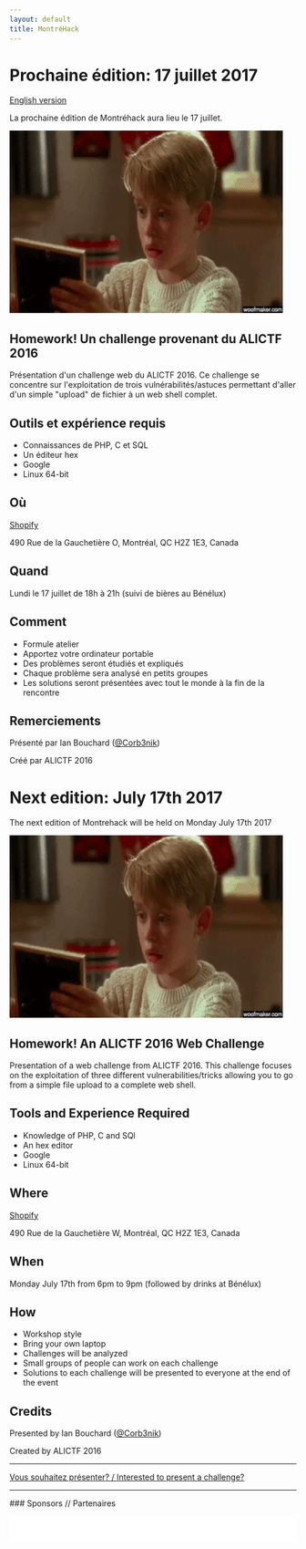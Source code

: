 ```yaml
---
layout: default
title: MontréHack
---
```


# Prochaine édition: 17 juillet 2017

[English version](#english)

La prochaine édition de Montréhack aura lieu le 17 juillet.

![System Access Enabled](/images/17-07_php.gif)

## Homework! Un challenge provenant du ALICTF 2016

Présentation d'un challenge web du ALICTF 2016. Ce challenge se concentre sur l'exploitation de 
trois vulnérabilités/astuces permettant d'aller d'un simple "upload" de fichier à un web shell
complet.

## Outils et expérience requis

* Connaissances de PHP, C et SQL
* Un éditeur hex
* Google
* Linux 64-bit

## Où

[Shopify](https://www.shopify.com)

490 Rue de la Gauchetière O, Montréal, QC H2Z 1E3, Canada

## Quand

Lundi le 17 juillet de 18h à 21h (suivi de bières au Bénélux)

## Comment

* Formule atelier
* Apportez votre ordinateur portable
* Des problèmes seront étudiés et expliqués
* Chaque problème sera analysé en petits groupes
* Les solutions seront présentées avec tout le monde à la fin de la rencontre

## Remerciements

Présenté par Ian Bouchard ([@Corb3nik](https://twitter.com/Corb3nik))

Créé par ALICTF 2016

<a id="english"></a>

# Next edition: July 17th 2017

The next edition of Montrehack will be held on Monday July 17th 2017

![System Access Enabled](/images/17-07_php.gif)

## Homework! An ALICTF 2016 Web Challenge

Presentation of a web challenge from ALICTF 2016. This challenge focuses on the exploitation of three
different vulnerabilities/tricks allowing you to go from a simple file upload to a complete web shell.

## Tools and Experience Required

* Knowledge of PHP, C and SQl
* An hex editor
* Google
* Linux 64-bit

## Where

[Shopify](https://www.shopify.com)

490 Rue de la Gauchetière W, Montréal, QC H2Z 1E3, Canada

## When

Monday July 17th from 6pm to 9pm (followed by drinks at Bénélux)

## How

* Workshop style
* Bring your own laptop
* Challenges will be analyzed
* Small groups of people can work on each challenge
* Solutions to each challenge will be presented to everyone at the end of the event

## Credits

Presented by Ian Bouchard ([@Corb3nik](https://twitter.com/Corb3nik))

Created by ALICTF 2016

<hr/>

[Vous souhaitez présenter? / Interested to present a challenge?](https://github.com/montrehack/montrehack.github.com/wiki/Present-at-Montrehack)

<hr/>
### Sponsors // Partenaires

[![Brasserie Benelux](/images/benelux.png)](http://brasseriebenelux.com/)
